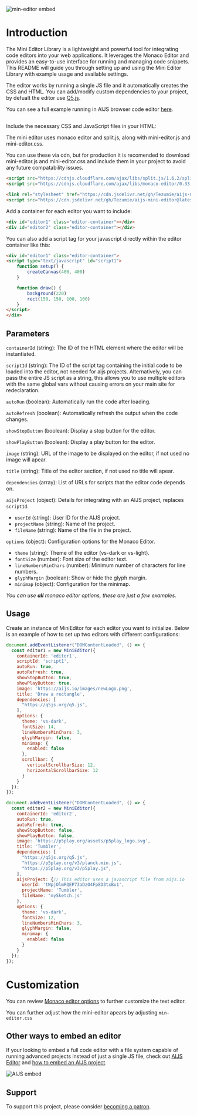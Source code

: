 ![min-editor embed](images/mini-editor.png)
# Introduction

The Mini Editor Library is a lightweight and powerful tool for integrating code editors into your web applications. It leverages the Monaco Editor and provides an easy-to-use interface for running and managing code snippets. This README will guide you through setting up and using the Mini Editor Library with example usage and available settings.

The editor works by running a single JS file and it automatically creates the CSS and HTML. You can add/modify custom dependencies to your project, by defualt the editor use [Q5.js](https://github.com/quinton-ashley/q5.js).

You can see a full example running in AIJS browser code editor [here](https://aijs.io/editor?user=Tezumie&project=aijs-mini-editor-example).
##

Include the necessary CSS and JavaScript files in your HTML:

The mini editor uses monaco editor and split.js, along with mini-editor.js and mini-editor.css.

You can use these via cdn, but for production it is recomended to download mini-editor.js and mini-editor.css and include them in your project to avoid any future compatability issues.

```html
<script src="https://cdnjs.cloudflare.com/ajax/libs/split.js/1.6.2/split.min.js"></script>
<script src="https://cdnjs.cloudflare.com/ajax/libs/monaco-editor/0.33.0/min/vs/loader.min.js"></script>

<link rel="stylesheet" href="https://cdn.jsdelivr.net/gh/Tezumie/aijs-mini-editor@latest/mini-editor.css">
<script src="https://cdn.jsdelivr.net/gh/Tezumie/aijs-mini-editor@latest/mini-editor.js"></script>
```

Add a container for each editor you want to include:


```html
<div id="editor1" class="editor-container"></div>
<div id="editor2" class="editor-container"></div>
```
You can also add a script tag for your javascript directly within the editor container like this:

```html
<div id="editor1" class="editor-container">
<script type="text/javascript" id="script1">
    function setup() {
        createCanvas(400, 400)
    }

    function draw() {
        background(220)
        rect(150, 150, 100, 100)
    }
</script>
</div>
```

## Parameters

`containerId` (string): The ID of the HTML element where the editor will be instantiated.

`scriptId` (string): The ID of the script tag containing the initial code to be loaded into the editor, not needed for aijs projects. Alternatively, you can pass the entire JS script as a string, this allows you to use multiple editors with the same global vars without causing errors on your main site for redeclaration.

`autoRun` (boolean): Automatically run the code after loading.

`autoRefresh` (boolean): Automatically refresh the output when the code changes.

`showStopButton` (boolean): Display a stop button for the editor.

`showPlayButton` (boolean): Display a play button for the editor.

`image` (string): URL of the image to be displayed on the editor, if not used no image will apear.

`title` (string): Title of the editor section, if not used no title will apear.

`dependencies` (array): List of URLs for scripts that the editor code depends on.

`aijsProject` (object): Details for integrating with an AIJS project, replaces `scriptId`.

- `userId` (string): User ID for the AIJS project.
- `projectName` (string): Name of the project.
- `fileName` (string): Name of the file in the project.

`options` (object): Configuration options for the Monaco Editor.
- `theme` (string): Theme of the editor (vs-dark or vs-light).
- `fontSize` (number): Font size of the editor text.
- `lineNumbersMinChars` (number): Minimum number of characters for line numbers.
- `glyphMargin` (boolean): Show or hide the glyph margin.
- `minimap` (object): Configuration for the minimap.

*You can use **all** monaco editor options, these are just a few examples.*

## Usage

Create an instance of MiniEditor for each editor you want to initialize. Below is an example of how to set up two editors with different configurations:

```js
document.addEventListener("DOMContentLoaded", () => {
  const editor1 = new MiniEditor({
    containerId: 'editor1',
    scriptId: 'script1',
    autoRun: true,
    autoRefresh: true,
    showStopButton: true,
    showPlayButton: true,
    image: 'https://aijs.io/images/newLogo.png',
    title: 'Draw a rectangle',
    dependencies: [
      "https://q5js.org/q5.js",
    ],
    options: {
      theme: 'vs-dark',
      fontSize: 14,
      lineNumbersMinChars: 3,
      glyphMargin: false,
      minimap: {
        enabled: false
      },
      scrollbar: {
        verticalScrollbarSize: 12,
        horizontalScrollbarSize: 12
      }
    }
  });
});
```

```js
document.addEventListener("DOMContentLoaded", () => {
  const editor2 = new MiniEditor({
    containerId: 'editor2',
    autoRun: true,
    autoRefresh: true,
    showStopButton: false,
    showPlayButton: false,
    image: 'https://p5play.org/assets/p5play_logo.svg',
    title: 'Tumbler',
    dependencies: [
      "https://q5js.org/q5.js",
      "https://p5play.org/v3/planck.min.js",
      "https://p5play.org/v3/p5play.js",
    ],
    aijsProject: {// This editor uses a javascript file from aijs.io
      userId: 'tWpjOlmRQEP73aDzO4Fp8D3txBu1',
      projectName: 'Tumbler',
      fileName: 'mySketch.js'
    },
    options: {
      theme: 'vs-dark',
      fontSize: 12,
      lineNumbersMinChars: 3,
      glyphMargin: false,
      minimap: {
        enabled: false
      }
    }
  });
});
```

# Customization

You can review [Monaco editor options](https://microsoft.github.io/monaco-editor/typedoc/variables/editor.EditorOptions.html) to further customize the text editor.


You can further adjust how the mini-editor apears by adjusting `min-editor.css`

## Other ways to embed an editor

If your looking to embed a full code editor with a file system capable of running advanced projects instead of just a single JS file, check out [AIJS Editor](https://aijs.io/) and [how to embed an AIJS project](https://aijs.io/docs#embedding--embed-editor-).

![AIJS embed](images/aijs-embed.png)

## Support

To support this project, please consider [becoming a patron](https://www.patreon.com/aijscodeeditor).
